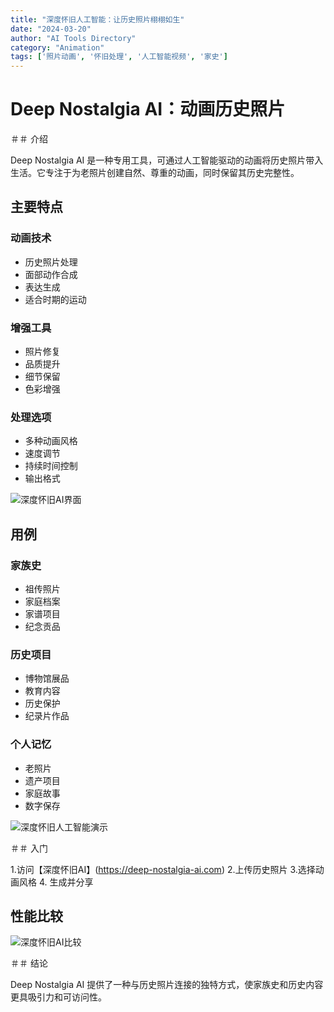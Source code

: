 ```yaml
---
title: "深度怀旧人工智能：让历史照片栩栩如生"
date: "2024-03-20"
author: "AI Tools Directory"
category: "Animation"
tags: ['照片动画', '怀旧处理', '人工智能视频', '家史']
---
```

# Deep Nostalgia AI：动画历史照片

＃＃ 介绍

Deep Nostalgia AI 是一种专用工具，可通过人工智能驱动的动画将历史照片带入生活。它专注于为老照片创建自然、尊重的动画，同时保留其历史完整性。

## 主要特点

### 动画技术
- 历史照片处理
- 面部动作合成
- 表达生成
- 适合时期的运动

### 增强工具
- 照片修复
- 品质提升
- 细节保留
- 色彩增强

### 处理选项
- 多种动画风格
- 速度调节
- 持续时间控制
- 输出格式

![深度怀旧AI界面](/imgs/deep-nostalgia-ai/interface.jpg)

## 用例

### 家族史
- 祖传照片
- 家庭档案
- 家谱项目
- 纪念贡品

### 历史项目
- 博物馆展品
- 教育内容
- 历史保护
- 纪录片作品

### 个人记忆
- 老照片
- 遗产项目
- 家庭故事
- 数字保存

![深度怀旧人工智能演示](/imgs/deep-nostalgia-ai/demo.jpg)

＃＃ 入门

1.访问【深度怀旧AI】(https://deep-nostalgia-ai.com)
2.上传历史照片
3.选择动画风格
4. 生成并分享

## 性能比较

![深度怀旧AI比较](/imgs/deep-nostalgia-ai/comparison.jpg)

＃＃ 结论

Deep Nostalgia AI 提供了一种与历史照片连接的独特方式，使家族史和历史内容更具吸引力和可访问性。